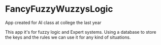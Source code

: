 FancyFuzzyWuzzysLogic
=====================

App created for AI class at college the last year

This app it's for fuzzy logic and Expert systems. Using a database to store the keys and the rules
we can use it for any kind of situations.
